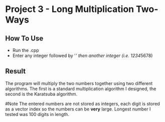 # Project 3 - Long Multiplication Two-Ways

## How To Use
- Run the .cpp
- Enter any integer followed by '*' then another integer (i.e. 1234*5678)

## Result
The program will multiply the two numbers together using two different algorithms.
The first is a standard multiplication algorithm I designed, the second is the Karatsuba algorithm.

#Note
The entered numbers are not stored as integers, each digit is stored as a vector index so the numbers can be **very** large.
Longest number I tested was 100 digits in length.
